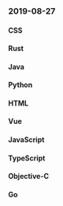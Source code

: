 ### 2019-08-27

#### CSS

#### Rust

#### Java

#### Python

#### HTML

#### Vue

#### JavaScript

#### TypeScript

#### Objective-C

#### Go
